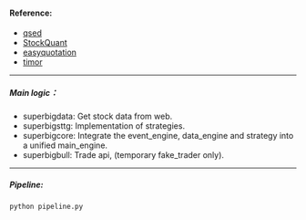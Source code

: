#### Reference:
+ [qsed](https://github.com/JiaRu2016/qsed)
+ [StockQuant](https://github.com/Gary-Hertel/StockQuant)
+ [easyquotation](https://github.com/shidenggui/easyquotation)
+ [timor](https://timor.tech/api/holiday/)
---
##### Main logic：
+ superbigdata: Get stock data from web.
+ superbigsttg: Implementation of strategies.
+ superbigcore: Integrate the event_engine, data_engine and strategy into a unified main_engine.
+ superbigbull: Trade api, (temporary fake_trader only).
---
##### Pipeline:
    python pipeline.py